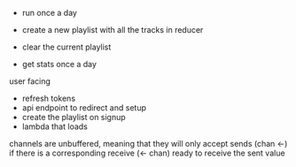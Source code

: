 * run once a day
* create a new playlist with all the tracks in reducer
* clear the current playlist

* get stats once a day

user facing
* refresh tokens
* api endpoint to redirect and setup
* create the playlist on signup
* lambda that loads

channels are unbuffered, meaning that they will only accept sends (chan <-) if there is a corresponding receive (<- chan) ready to receive the sent value